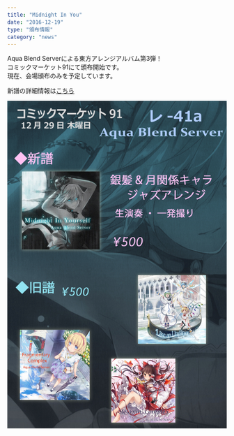 ```yaml
---
title: "Midnight In You"
date: "2016-12-19"
type: "頒布情報"
category: "news"
---
```

Aqua Blend Serverによる東方アレンジアルバム第3弾！  
コミックマーケット91にて頒布開始です。  
現在、会場頒布のみを予定しています。  
  
新譜の詳細情報は<a href="/tokusetsu/MIY" target="_blank">こちら</a>  
  
![04_MIY](../images/etc/04_MIY/miy_oshinagaki.jpg)  
